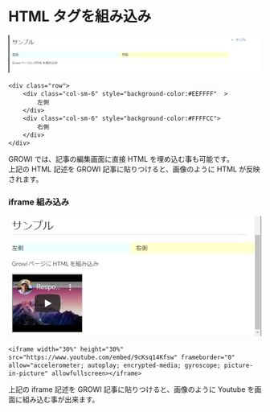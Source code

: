 # HTML タグを組み込み
![](./images/include_html.png)
```
<div class="row">
    <div class="col-sm-6" style="background-color:#EEFFFF"	>
        左側
    </div>
    <div class="col-sm-6" style="background-color:#FFFFCC">
        右側        
    </div>
</div>
```
GROWI では、記事の編集画面に直接 HTML を埋め込む事も可能です。   
上記の HTML 記述を GROWI 記事に貼りつけると、画像のように HTML が反映されます。   

### iframe 組み込み
![](./images/include_iframe.png)
```
<iframe width="30%" height="30%" src="https://www.youtube.com/embed/9cKsq14Kfsw" frameborder="0" allow="accelerometer; autoplay; encrypted-media; gyroscope; picture-in-picture" allowfullscreen></iframe>
```
上記の iframe 記述を GROWI 記事に貼りつけると、画像のように Youtube を画面に組み込む事が出来ます。   